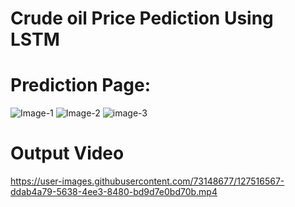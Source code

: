 # Crude oil Price Pediction Using LSTM

# Prediction Page:

![Image-1](https://user-images.githubusercontent.com/73148677/127516273-ac5b6ba3-3b87-4bac-bd86-86cda3f011d6.png)
![Image-2](https://user-images.githubusercontent.com/73148677/127516430-9e1578c4-05ce-4e37-ad93-9c00fcace312.png)
![image-3](https://user-images.githubusercontent.com/73148677/127516445-d053a765-d4cb-4b73-8a64-b683fa12dcde.png)


# Output Video



https://user-images.githubusercontent.com/73148677/127516567-ddab4a79-5638-4ee3-8480-bd9d7e0bd70b.mp4

